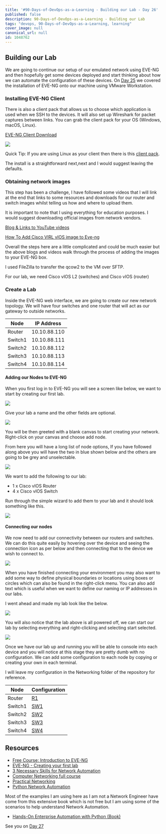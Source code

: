 ```yaml
---
title: '#90-Days-of-DevOps-as-a-Learning - Building our Lab - Day 26'
published: false
description: 90-Days-of-DevOps-as-a-Learning - Building our Lab
tags: "devops, 90-Days-of-DevOps-as-a-Learning, learning"
cover_image: null
canonical_url: null
id: 1048762
---
```

## Building our Lab

We are going to continue our setup of our emulated network using EVE-NG and then hopefully get some devices deployed and start thinking about how we can automate the configuration of these devices. On [Day 25](day25.md) we covered the installation of EVE-NG onto our machine using VMware Workstation. 

### Installing EVE-NG Client

There is also a client pack that allows us to choose which application is used when we SSH to the devices. It will also set up Wireshark for packet captures between links. You can grab the client pack for your OS (Windows, macOS, Linux). 

[EVE-NG Client Download](https://www.eve-ng.net/index.php/download/)

![](Images/Day26_Networking1.png)

Quick Tip: If you are using Linux as your client then there is this [client pack](https://github.com/SmartFinn/eve-ng-integration).

The install is a straightforward next,next and I would suggest leaving the defaults. 

### Obtaining network images

This step has been a challenge, I have followed some videos that I will link at the end that links to some resources and downloads for our router and switch images whilst telling us how and where to upload them. 

It is important to note that I using everything for education purposes. I would suggest downloading official images from network vendors. 

[Blog & Links to YouTube videos](https://loopedback.com/2019/11/15/setting-up-eve-ng-for-ccna-ccnp-ccie-level-studies-includes-multiple-vendor-node-support-an-absolutely-amazing-study-tool-to-check-out-asap/) 

[How To Add Cisco VIRL vIOS image to Eve-ng](https://networkhunt.com/how-to-add-cisco-virl-vios-image-to-eve-ng/)

Overall the steps here are a little complicated and could be much easier but the above blogs and videos walk through the process of adding the images to your EVE-NG box. 

I used FileZilla to transfer the qcow2 to the VM over SFTP. 

For our lab, we need Cisco vIOS L2 (switches) and Cisco vIOS (router) 

### Create a Lab

Inside the EVE-NG web interface, we are going to create our new network topology. We will have four switches and one router that will act as our gateway to outside networks. 

| Node        | IP Address  |
| ----------- | ----------- |
| Router      | 10.10.88.110|
| Switch1     | 10.10.88.111|
| Switch2     | 10.10.88.112|
| Switch3     | 10.10.88.113|
| Switch4     | 10.10.88.114|

#### Adding our Nodes to EVE-NG

When you first log in to EVE-NG you will see a screen like below, we want to start by creating our first lab. 

![](Images/Day26_Networking2.png)

Give your lab a name and the other fields are optional. 

![](Images/Day26_Networking3.png)

You will be then greeted with a blank canvas to start creating your network. Right-click on your canvas and choose add node. 

From here you will have a long list of node options, If you have followed along above you will have the two in blue shown below and the others are going to be grey and unselectable. 

![](Images/Day26_Networking4.png)

We want to add the following to our lab: 

- 1 x Cisco vIOS Router 
- 4 x Cisco vIOS Switch

Run through the simple wizard to add them to your lab and it should look something like this. 

![](Images/Day26_Networking5.png)

#### Connecting our nodes 

We now need to add our connectivity between our routers and switches. We can do this quite easily by hovering over the device and seeing the connection icon as per below and then connecting that to the device we wish to connect to. 

![](Images/Day26_Networking6.png)

When you have finished connecting your environment you may also want to add some way to define physical boundaries or locations using boxes or circles which can also be found in the right-click menu. You can also add text which is useful when we want to define our naming or IP addresses in our labs. 

I went ahead and made my lab look like the below. 

![](Images/Day26_Networking7.png)

You will also notice that the lab above is all powered off, we can start our lab by selecting everything and right-clicking and selecting start selected. 

![](Images/Day26_Networking8.png)

Once we have our lab up and running you will be able to console into each device and you will notice at this stage they are pretty dumb with no configuration. We can add some configuration to each node by copying or creating your own in each terminal. 

I will leave my configuration in the Networking folder of the repository for reference. 

| Node        | Configuration         |
| ----------- | -----------           |
| Router      | [R1](Networking/R1)   |
| Switch1     | [SW1](Networking/SW1) |
| Switch2     | [SW2](Networking/SW2) |
| Switch3     | [SW3](Networking/SW3) |
| Switch4     | [SW4](Networking/SW4) |

## Resources 

- [Free Course: Introduction to EVE-NG](https://www.youtube.com/watch?v=g6B0f_E0NMg)
- [EVE-NG - Creating your first lab](https://www.youtube.com/watch?v=9dPWARirtK8)
- [3 Necessary Skills for Network Automation](https://www.youtube.com/watch?v=KhiJ7Fu9kKA&list=WL&index=122&t=89s)
- [Computer Networking full course](https://www.youtube.com/watch?v=IPvYjXCsTg8)
- [Practical Networking](http://www.practicalnetworking.net/)
- [Python Network Automation](https://www.youtube.com/watch?v=xKPzLplPECU&list=WL&index=126)

Most of the examples I am using here as I am not a Network Engineer have come from this extensive book which is not free but I am using some of the scenarios to help understand Network Automation. 

- [Hands-On Enterprise Automation with Python (Book)](https://www.packtpub.com/product/hands-on-enterprise-automation-with-python/9781788998512)

See you on [Day 27](day27.md)
